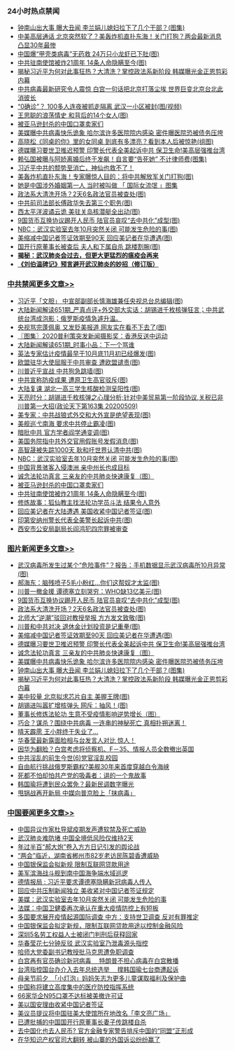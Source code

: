 <div class="catlist">
<h3>24小时热点禁闻</h3>
<ul>
<li><a href="https://github.com/fqnews/bnews/blob/master/topimagenews/20200509/1325550.md">钟南山出大事 曝大丑闻 李兰娟儿媳妇拉下了几个干部？(图集)</a></li>
<li><a href="https://github.com/fqnews/bnews/blob/master/cnnews/20200509/1325154.md">中美高层通话 北京突然软了？美轰炸机直扑东海！关门打狗？两会最新消息 凸显30年最惨</a></li>
<li><a href="https://github.com/fqnews/bnews/blob/master/cnnews/20200509/1325166.md">中国爆“甲壳类病毒”无药救 24万只小龙虾已下肚(图)</a></li>
<li><a href="https://github.com/fqnews/bnews/blob/master/cbnews/20200509/1325492.md">中共驻南使馆被炸21周年 14条人命隐瞒至今(图)</a></li>
<li><a href="https://github.com/fqnews/bnews/blob/master/topimagenews/20200509/1325299.md">揭秘习近平为何对此事狂热？大清洗？掌控政法系新阶段 韩媒曝光金正恩剪彩内幕</a></li>
<li><a href="https://github.com/fqnews/bnews/blob/master/cbnews/20200509/1325349.md">中共病毒最新研究令人震惊 白宫一句话把北京打落尘埃 世界巨变北京台北此消彼长</a></li>
<li><a href="https://github.com/fqnews/bnews/blob/master/cnnews/20200509/1325174.md">“0确诊”？ 100多人连夜被抓走隔离 武汉一小区被封(图/视频)</a></li>
<li><a href="https://github.com/fqnews/bnews/blob/master/cnnews/20200509/1325150.md">王思聪的浪荡情史 和背后的14个女人(图)</a></li>
<li><a href="https://github.com/fqnews/bnews/blob/master/cbnews/20200509/1325520.md">被亚马逊封杀的中国口罩卖家们</a></li>
<li><a href="https://github.com/fqnews/bnews/blob/master/topimagenews/20200509/1325581.md">美媒曝中共病毒快乐诡象 哈尔滨许多医院院内感染 密件曝医院恐被债务压垮</a></li>
<li><a href="https://github.com/fqnews/bnews/blob/master/yule/20200510/1325674.md">高晓松《同桌的你》里的女同桌 到底有多漂亮？看到本人后被惊艳(组图)</a></li>
<li><a href="https://github.com/fqnews/bnews/blob/master/topimagenews/20200509/1325616.md">德媒曝习要世卫推迟预警 印警长代表全美起诉中共 保卫生命!美高层强推台湾</a></li>
<li><a href="https://github.com/fqnews/bnews/blob/master/yule/20200510/1325675.md">赖弘国被曝与阿娇离婚后终于发飙！自言要“告死她” 不计律师费(图集)</a></li>
<li><a href="https://github.com/fqnews/bnews/blob/master/baitai/20200510/1325625.md">习近平中共的颓势至消亡，神仙也救不了！</a></li>
<li><a href="https://github.com/fqnews/bnews/blob/master/cbnews/20200509/1325340.md">美轰炸机直扑东海！专家曝惊人目的：将中共解放军关门打狗(图)</a></li>
<li><a href="https://github.com/fqnews/bnews/blob/master/cnnews/20200509/1325184.md">她是中国涉外婚姻第一人 当时被叫做 「 国际女流氓 」图集</a></li>
<li><a href="https://github.com/fqnews/bnews/blob/master/topimagenews/20200510/1325769.md">政法系大清洗开场？2天6名政法官员被查处(图)</a></li>
<li><a href="https://github.com/fqnews/bnews/blob/master/cbnews/20200509/1325348.md">中共前司法部长傅政华失去第三个职务(图)</a></li>
<li><a href="https://github.com/fqnews/bnews/blob/master/cnnews/20200510/1325684.md">西太平洋波谲云诡 美驻关岛核潜艇全出动(图)</a></li>
<li><a href="https://github.com/fqnews/bnews/blob/master/topimagenews/20200510/1325782.md">9国货币互换协议踢开人民币 陆官员哀叹“去中共化”成型(图)</a></li>
<li><a href="https://github.com/fqnews/bnews/blob/master/cbnews/20200510/1325690.md">NBC：武汉实验室去年10月突然关闭 可能发生危险的事(图)</a></li>
<li><a href="https://github.com/fqnews/bnews/blob/master/topimagenews/20200510/1325641.md">美缩减中国记者签证效期至90天 回应美记者在华遭遇(图)</a></li>
<li><a href="https://github.com/fqnews/bnews/blob/master/cnnews/20200510/1325774.md">国开行原董事长被查后 夫人和下属自杀 跳楼割腕(图)</a></li>
<li><b><a href="https://github.com/fqnews/bnews/blob/master/comments/20200211/1275071.md" target="_blank">揭秘：武汉肺炎会过去，但更大更猛烈的瘟疫会再来</a></b></li>
<li><b><a href="https://github.com/fqnews/bnews/blob/master/comments/20200207/1272816.md" target="_blank">《刘伯温碑记》预言避开武汉肺炎的妙招（修订版）</a></b></li>
</ul>
</div>

<div class="catlist">
<h3><a href="https://github.com/fqnews/bnews/blob/master/cbnews/" target="_blank">中共禁闻</a><span><a href="https://github.com/fqnews/bnews/blob/master/cbnews/" target="_blank" rel="nofollow">更多文章>></a></span></h3>
<ul>
<li><a href="https://github.com/fqnews/bnews/blob/master/cbnews/20200510/1325994.md" target="_blank">习近平「文胆」 中宣部副部长慎海雄兼任央视总台总编辑(图)</a></li>
<li><a href="https://github.com/fqnews/bnews/blob/master/cbnews/20200510/1325993.md" target="_blank">大陆新闻解读651期_严真点评+外交部大实话：胡锡进千枚核弹狂言；中共武统台湾成泡影；俄罗斯疫情急遽升温。</a></li>
<li><a href="https://github.com/fqnews/bnews/blob/master/cbnews/20200510/1325964.md" target="_blank">央视骂完蓬佩奥 又发贬美报道 网友实在看不下去了(图)</a></li>
<li><a href="https://github.com/fqnews/bnews/blob/master/cbnews/20200510/1325958.md" target="_blank">〖图集〗2020普利策突发新闻摄影奖：香港反送中运动</a></li>
<li><a href="https://github.com/fqnews/bnews/blob/master/cbnews/20200510/1325955.md" target="_blank">大陆新闻解读651期_时事小品：下一个骂谁</a></li>
<li><a href="https://github.com/fqnews/bnews/blob/master/cbnews/20200510/1325885.md" target="_blank">英法专家估计疫情最早于10月底11月初已经爆发(图)</a></li>
<li><a href="https://github.com/fqnews/bnews/blob/master/cbnews/20200510/1325825.md" target="_blank">欧盟驻华大使屈服于中共审查 遭欧盟谴责(图)</a></li>
<li><a href="https://github.com/fqnews/bnews/blob/master/cbnews/20200510/1325824.md" target="_blank">川普近乎宣战 中共狗急跳墙(图)</a></li>
<li><a href="https://github.com/fqnews/bnews/blob/master/cbnews/20200510/1325812.md" target="_blank">中共宣称防疫成果 遭原卫生高官驳斥(图)</a></li>
<li><a href="https://github.com/fqnews/bnews/blob/master/cbnews/20200510/1325811.md" target="_blank">大陆复课 湖北一高三学生核酸检测呈阳性(图)</a></li>
<li><a href="https://github.com/fqnews/bnews/blob/master/cbnews/20200510/1325798.md" target="_blank">天亮时分：胡锡进千枚核弹之心理分析;针对中美贸易第一阶段协议,关税已非川普第一大招(政论天下第163集 20200509)</a></li>
<li><a href="https://github.com/fqnews/bnews/blob/master/cbnews/20200510/1325784.md" target="_blank">美专家：中共战狼式外交和大外宣是绝望表现(图)</a></li>
<li><a href="https://github.com/fqnews/bnews/blob/master/cbnews/20200510/1325783.md" target="_blank">美舰巡弋南海 要求中共停止霸凌(图)</a></li>
<li><a href="https://github.com/fqnews/bnews/blob/master/cbnews/20200510/1325770.md" target="_blank">暗批中共 官方学者阎学通变调(图)</a></li>
<li><a href="https://github.com/fqnews/bnews/blob/master/cbnews/20200510/1325758.md" target="_blank">美国务院指中共外交官用假账号发假消息(图)</a></li>
<li><a href="https://github.com/fqnews/bnews/blob/master/cbnews/20200510/1325736.md" target="_blank">高智晟被失踪1000天 耿和吁世界认清中共(图)</a></li>
<li><a href="https://github.com/fqnews/bnews/blob/master/cbnews/20200510/1325690.md" target="_blank">NBC：武汉实验室去年10月突然关闭 可能发生危险的事(图)</a></li>
<li><a href="https://github.com/fqnews/bnews/blob/master/cbnews/20200509/1325595.md" target="_blank">中国背景骇客入侵澳洲 亲中州长也成目标</a></li>
<li><a href="https://github.com/fqnews/bnews/blob/master/comments/20200509/1325534.md" target="_blank">诚念法轮功真言 三亲友的中共肺炎快速康复（图）</a></li>
<li><a href="https://github.com/fqnews/bnews/blob/master/cbnews/20200509/1325520.md" target="_blank">被亚马逊封杀的中国口罩卖家们</a></li>
<li><a href="https://github.com/fqnews/bnews/blob/master/cbnews/20200509/1325492.md" target="_blank">中共驻南使馆被炸21周年 14条人命隐瞒至今(图)</a></li>
<li><a href="https://github.com/fqnews/bnews/blob/master/cbnews/20200509/1325284.md" target="_blank">修炼故事：狐仙教主找法轮功学员斗法  结果令人意外</a></li>
<li><a href="https://github.com/fqnews/bnews/blob/master/cbnews/20200509/1325356.md" target="_blank">回应美记者在大陆遭遇 美国收紧中国记者签证(图)</a></li>
<li><a href="https://github.com/fqnews/bnews/blob/master/cbnews/20200509/1325355.md" target="_blank">印第安纳州警长代表全美警长起诉中共(图)</a></li>
<li><a href="https://github.com/fqnews/bnews/blob/master/cbnews/20200509/1325354.md" target="_blank">西安市公安局副局长阎鸿犯四宗罪被审查</a></li>

</ul>
</div>
<div class="catlist">
<h3><a href="https://github.com/fqnews/bnews/blob/master/topimagenews/" target="_blank">图片新闻</a><span><a href="https://github.com/fqnews/bnews/blob/master/topimagenews/" target="_blank" rel="nofollow">更多文章>></a></span></h3>
<ul>
<li><a href="https://github.com/fqnews/bnews/blob/master/topimagenews/20200510/1325959.md" target="_blank">武汉病毒所发生过某个“危险事件”？报告：手机数据显示武汉病毒所10月异常(图)</a></li>
<li><a href="https://github.com/fqnews/bnews/blob/master/topimagenews/20200510/1325884.md" target="_blank">郝海东：脑残喷子5毛小粉红&#8230;你们这帮奴才太监(图)</a></li>
<li><a href="https://github.com/fqnews/bnews/blob/master/topimagenews/20200510/1325823.md" target="_blank">川普一撤金援 谭德塞立刻哭穷：WHO缺13亿美元(图)</a></li>
<li><a href="https://github.com/fqnews/bnews/blob/master/topimagenews/20200510/1325782.md" target="_blank">9国货币互换协议踢开人民币 陆官员哀叹“去中共化”成型(图)</a></li>
<li><a href="https://github.com/fqnews/bnews/blob/master/topimagenews/20200510/1325769.md" target="_blank">政法系大清洗开场？2天6名政法官员被查处(图)</a></li>
<li><a href="https://github.com/fqnews/bnews/blob/master/topimagenews/20200510/1325757.md" target="_blank">北师大“逆潮”驳回对教授举报 方方发文致敬(图)</a></li>
<li><a href="https://github.com/fqnews/bnews/blob/master/topimagenews/20200510/1325756.md" target="_blank">川普和中共对决 退休金计划投资是记重拳(图)</a></li>
<li><a href="https://github.com/fqnews/bnews/blob/master/topimagenews/20200510/1325641.md" target="_blank">美缩减中国记者签证效期至90天 回应美记者在华遭遇(图)</a></li>
<li><a href="https://github.com/fqnews/bnews/blob/master/topimagenews/20200509/1325616.md" target="_blank">德媒曝习要世卫推迟预警 印警长代表全美起诉中共 保卫生命!美高层强推台湾</a></li>
<li><a href="https://github.com/fqnews/bnews/blob/master/comments/20200509/1325534.md" target="_blank">诚念法轮功真言 三亲友的中共肺炎快速康复（图）</a></li>
<li><a href="https://github.com/fqnews/bnews/blob/master/topimagenews/20200509/1325581.md" target="_blank">美媒曝中共病毒快乐诡象 哈尔滨许多医院院内感染 密件曝医院恐被债务压垮</a></li>
<li><a href="https://github.com/fqnews/bnews/blob/master/topimagenews/20200509/1325550.md" target="_blank">钟南山出大事 曝大丑闻 李兰娟儿媳妇拉下了几个干部？(图集)</a></li>
<li><a href="https://github.com/fqnews/bnews/blob/master/topimagenews/20200509/1325299.md" target="_blank">揭秘习近平为何对此事狂热？大清洗？掌控政法系新阶段 韩媒曝光金正恩剪彩内幕</a></li>
<li><a href="https://github.com/fqnews/bnews/blob/master/topimagenews/20200509/1325298.md" target="_blank">美中较量 北京拟求芯片自主 美握王牌(图)</a></li>
<li><a href="https://github.com/fqnews/bnews/blob/master/topimagenews/20200509/1325297.md" target="_blank">胡锡进叫嚣扩增核弹头 网斥：抽风！(图)</a></li>
<li><a href="https://github.com/fqnews/bnews/blob/master/comments/20200508/1324534.md" target="_blank">董事长修炼法轮功 生意不受疫情影响逆势增长（图）</a></li>
<li><a href="https://github.com/fqnews/bnews/blob/master/topimagenews/20200507/1324186.md" target="_blank">巧合？谋杀？围绕中共病毒 一连串的神秘死亡 真相扑朔迷离！</a></li>
<li><a href="https://github.com/fqnews/bnews/blob/master/topimagenews/20200507/1324185.md" target="_blank">晴天霹雳 王小胖终于失业了…</a></li>
<li><a href="https://github.com/fqnews/bnews/blob/master/topimagenews/20200507/1324180.md" target="_blank">华春莹最新露面脸相与台发言人对比 惊人！</a></li>
<li><a href="https://github.com/fqnews/bnews/blob/master/topimagenews/20200507/1324129.md" target="_blank">因华为翻脸？白宫考虑将侦察机、F－35、情报人员全数撤出英国</a></li>
<li><a href="https://github.com/fqnews/bnews/blob/master/topimagenews/20200507/1324128.md" target="_blank">中共淫乱的前生今世(6)党官淫乱校园</a></li>
<li><a href="https://github.com/fqnews/bnews/blob/master/topimagenews/20200507/1324127.md" target="_blank">自由航行挑战俄罗斯霸权?美舰30年来首度穿越白令海峡</a></li>
<li><a href="https://github.com/fqnews/bnews/blob/master/topimagenews/20200507/1324122.md" target="_blank">死都不怕却怕共产党的吸毒者：讲的一个鬼故事</a></li>
<li><a href="https://github.com/fqnews/bnews/blob/master/topimagenews/20200507/1324105.md" target="_blank">韩国瑜将遭到民众罢免？最新民调数字曝光</a></li>
<li><a href="https://github.com/fqnews/bnews/blob/master/topimagenews/20200507/1324099.md" target="_blank">甩锅战再开新局 中媒向普京脸上「抹病毒」</a></li>

</ul>
</div>
<div class="catlist">
<h3><a href="https://github.com/fqnews/bnews/blob/master/headline/" target="_blank">中国要闻</a><span><a href="https://github.com/fqnews/bnews/blob/master/headline/" target="_blank" rel="nofollow">更多文章>></a></span></h3>
<ul>
<li><a href="https://github.com/fqnews/bnews/blob/master/headline/20200510/1325733.md" target="_blank">中国异议作家杜导斌疫期发声遭软禁及死亡威胁</a></li>
<li><a href="https://github.com/fqnews/bnews/blob/master/headline/20200510/1325708.md" target="_blank">武汉肺炎难防堵 中国全境低风险仅维持2天</a></li>
<li><a href="https://github.com/fqnews/bnews/blob/master/headline/20200510/1325707.md" target="_blank">年过半百“郝大炮”卷入方方日记引发的舆论战</a></li>
<li><a href="https://github.com/fqnews/bnews/blob/master/headline/20200510/1325706.md" target="_blank">“两会”临近，湖南省郴州市82岁老访民陈碧香遭威胁</a></li>
<li><a href="https://github.com/fqnews/bnews/blob/master/headline/20200510/1325705.md" target="_blank">中国银保监会拟新规 限制互联网贷款用途</a></li>
<li><a href="https://github.com/fqnews/bnews/blob/master/headline/20200510/1325681.md" target="_blank">美军滨海战斗舰到南中国海争端水域巡逻</a></li>
<li><a href="https://github.com/fqnews/bnews/blob/master/headline/20200510/1325665.md" target="_blank">德情报局 : 习近平要求谭德塞隐瞒新冠病毒人传人</a></li>
<li><a href="https://github.com/fqnews/bnews/blob/master/headline/20200510/1325653.md" target="_blank">回应中共压制新闻独立 美收紧对中国记者签证规定</a></li>
<li><a href="https://github.com/fqnews/bnews/blob/master/headline/20200510/1325647.md" target="_blank">美媒：武汉实验室去年10月突然关闭 可能发生危险的事</a></li>
<li><a href="https://github.com/fqnews/bnews/blob/master/headline/20200510/1325646.md" target="_blank">法媒：中国卫健委再次承认在重大疫情防控上有短板</a></li>
<li><a href="https://github.com/fqnews/bnews/blob/master/headline/20200510/1325643.md" target="_blank">多国要求展开疫情起源国际调查 中方：支持世卫调查 反对有罪推定</a></li>
<li><a href="https://github.com/fqnews/bnews/blob/master/headline/20200509/1325612.md" target="_blank">中国银保监会拟定新规，限制互联网贷款用途以控制金融风险</a></li>
<li><a href="https://github.com/fqnews/bnews/blob/master/headline/20200509/1325606.md" target="_blank">深圳5名劳工权益人士被闭门判刑后获释回家</a></li>
<li><a href="https://github.com/fqnews/bnews/blob/master/headline/20200509/1325605.md" target="_blank">华春莹花七分钟反驳  武汉实验室乃泄毒源头指控</a></li>
<li><a href="https://github.com/fqnews/bnews/blob/master/headline/20200509/1325596.md" target="_blank">哈师大党委副书记教授批马克思遭免职调查</a></li>
<li><a href="https://github.com/fqnews/bnews/blob/master/headline/20200509/1325593.md" target="_blank">白宫再有官员确诊新冠病毒　 特朗普不担心病毒在白宫散播</a></li>
<li><a href="https://github.com/fqnews/bnews/blob/master/headline/20200509/1325592.md" target="_blank">台湾指控国台办介入去年总统选举　 撑韩国瑜七台商遭起诉</a></li>
<li><a href="https://github.com/fqnews/bnews/blob/master/headline/20200509/1325591.md" target="_blank">母亲节前夕　「小灯泡」妈妈矢志为更多儿童谋取福利及保护曲</a></li>
<li><a href="https://github.com/fqnews/bnews/blob/master/headline/20200509/1325575.md" target="_blank">中国称将建立高度集中的医疗防控指挥系统</a></li>
<li><a href="https://github.com/fqnews/bnews/blob/master/headline/20200509/1325574.md" target="_blank">66家华企N95口罩不达标被美撤许可证</a></li>
<li><a href="https://github.com/fqnews/bnews/blob/master/headline/20200509/1325573.md" target="_blank">美以国安理由收紧中国记者签证</a></li>
<li><a href="https://github.com/fqnews/bnews/blob/master/headline/20200509/1325572.md" target="_blank">美议员提议将中国驻美大使馆所在地改名「李文亮广场」</a></li>
<li><a href="https://github.com/fqnews/bnews/blob/master/headline/20200509/1325571.md" target="_blank">已遭批捕的中国国开行原董事长妻子传跳楼自杀</a></li>
<li><a href="https://github.com/fqnews/bnews/blob/master/headline/20200509/1325570.md" target="_blank">去中国化也去人民币? 官方金融专家警告排斥中国的“同盟”正形成</a></li>
<li><a href="https://github.com/fqnews/bnews/blob/master/headline/20200509/1325558.md" target="_blank">在华知识产权官司大翻转 被山寨的外国诉讼纷纷赢了</a></li>

</ul>
</div>